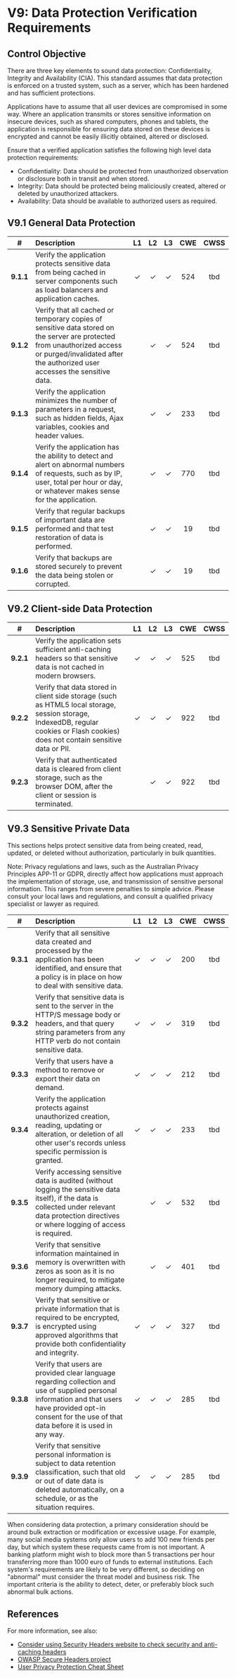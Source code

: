 # V9: Data Protection Verification Requirements

## Control Objective

There are three key elements to sound data protection: Confidentiality, Integrity and Availability (CIA). This standard assumes that data protection is enforced on a trusted system, such as a server, which has been hardened and has sufficient protections.

Applications have to assume that all user devices are compromised in some way. Where an application transmits or stores sensitive information on insecure devices, such as shared computers, phones and tablets, the application is responsible for ensuring data stored on these devices is encrypted and cannot be easily illicitly obtained, altered or disclosed.

Ensure that a verified application satisfies the following high level data protection requirements:

* Confidentiality: Data should be protected from unauthorized observation or disclosure both in transit and when stored.
* Integrity: Data should be protected being maliciously created, altered or deleted by unauthorized attackers.
* Availability: Data should be available to authorized users as required.

## V9.1 General Data Protection

| # | Description | L1 | L2 | L3 | CWE | CWSS |
| :---: | :--- | :---: | :---:| :---: | :---: | :---: |
| **9.1.1** | Verify the application protects sensitive data from being cached in server components such as load balancers and application caches. | ✓ | ✓ | ✓ | 524 | tbd | 
| **9.1.2** | Verify that all cached or temporary copies of sensitive data stored on the server are protected from unauthorized access or purged/invalidated after the authorized user accesses the sensitive data. |  | ✓ | ✓ | 524 | tbd | 
| **9.1.3** | Verify the application minimizes the number of parameters in a request, such as hidden fields, Ajax variables, cookies and header values. |  | ✓ | ✓ | 233 | tbd | 
| **9.1.4** | Verify the application has the ability to detect and alert on abnormal numbers of requests, such as by IP, user, total per hour or day, or whatever makes sense for the application.  |  | ✓ | ✓ | 770 | tbd |
| **9.1.5** | Verify that regular backups of important data are performed and that test restoration of data is performed. | | ✓ | ✓ | 19 | tbd | 
| **9.1.6** | Verify that backups are stored securely to prevent the data being stolen or corrupted. | | ✓ | ✓ | 19 | tbd | 

## V9.2 Client-side Data Protection
| # | Description | L1 | L2 | L3 | CWE | CWSS |
| :---: | :--- | :---: | :---:| :---: | :---: | :---: |
| **9.2.1** | Verify the application sets sufficient anti-caching headers so that sensitive data is not cached in modern browsers. | ✓ | ✓ | ✓ | 525 | tbd | 
| **9.2.2** | Verify that data stored in client side storage (such as HTML5 local storage, session storage, IndexedDB, regular cookies or Flash cookies) does not contain sensitive data or PII. | ✓ | ✓ | ✓ | 922 | tbd |
| **9.2.3** | Verify that authenticated data is cleared from client storage, such as the browser DOM, after the client or session is terminated. |  | ✓ | ✓ | 922 | tbd | 

## V9.3 Sensitive Private Data 

This sections helps protect sensitive data from being created, read, updated, or deleted without authorization, particularly in bulk quantities. 

Note: Privacy regulations and laws, such as the Australian Privacy Principles APP-11 or GDPR, directly affect how applications must approach the implementation of storage, use, and transmission of sensitive personal information. This ranges from severe penalties to simple advice. Please consult your local laws and regulations, and consult a qualified privacy specialist or lawyer as required. 

| # | Description | L1 | L2 | L3 | CWE | CWSS |
| :---: | :--- | :---: | :---:| :---: | :---: | :---: |
| **9.3.1** | Verify that all sensitive data created and processed by the application has been identified, and ensure that a policy is in place on how to deal with sensitive data. | ✓ | ✓ | ✓ | 200 | tbd | 
| **9.3.2** | Verify that sensitive data is sent to the server in the HTTP/S message body or headers, and that query string parameters from any HTTP verb do not contain sensitive data. | ✓ | ✓ | ✓ | 319 | tbd | 
| **9.3.3** | Verify that users have a method to remove or export their data on demand. | ✓ | ✓ | ✓ | 212 | tbd | 
| **9.3.4** | Verify the application protects against unauthorized creation, reading, updating or alteration, or deletion of all other user's records unless specific permission is granted. | ✓ | ✓ | ✓ | 233 | tbd | 
| **9.3.5** | Verify accessing sensitive data is audited (without logging the sensitive data itself), if the data is collected under relevant data protection directives or where logging of access is required. |  | ✓ | ✓ | 532 | tbd | 
| **9.3.6** | Verify that sensitive information maintained in memory is overwritten with zeros as soon as it is no longer required, to mitigate memory dumping attacks. |  | ✓ | ✓ | 401 | tbd |
| **9.3.7** | Verify that sensitive or private information that is required to be encrypted, is encrypted using approved algorithms that provide both confidentiality and integrity. | ✓ | ✓ | ✓ | 327 | tbd |
| **9.3.8** | Verify that users are provided clear language regarding collection and use of supplied personal information and that users have provided opt-in consent for the use of that data before it is used in any way. | ✓ | ✓ | ✓ | 285 | tbd | 
| **9.3.9** | Verify that sensitive personal information is subject to data retention classification, such that old or out of date data is deleted automatically, on a schedule, or as the situation requires. | ✓ | ✓ | ✓ | 285 | tbd | 

When considering data protection, a primary consideration should be around bulk extraction or modification or excessive usage. For example, many social media systems only allow users to add 100 new friends per day, but which system these requests came from is not important. A banking platform might wish to block more than 5 transactions per hour transferring more than 1000 euro of funds to external institutions. Each system's requirements are likely to be very different, so deciding on "abnormal" must consider the threat model and business risk. The important criteria is the ability to detect, deter, or preferably block such abnormal bulk actions.

## References

For more information, see also:

* [Consider using Security Headers website to check security and anti-caching headers](https://securityheaders.io)
* [OWASP Secure Headers project](https://www.owasp.org/index.php/OWASP_Secure_Headers_Project)
* [User Privacy Protection Cheat Sheet](https://www.owasp.org/index.php/User_Privacy_Protection_Cheat_Sheet)
